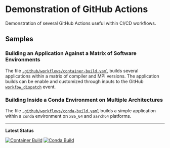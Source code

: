 # Demonstration of GitHub Actions

Demonstration of several GitHub Actions useful within CI/CD workflows.

## Samples

### Building an Application Against a Matrix of Software Environments

The file [`.github/workflows/container-build.yaml`](https://github.com/benkirk/demo_github_actions/blob/main/.github/workflows/container-build.yaml) 
builds several applications within a matrix of compiler and MPI versions. The application builds can be enable and customized through inputs to the GitHub 
[`workfow_dispatch`](https://docs.github.com/en/actions/writing-workflows/choosing-when-your-workflow-runs/triggering-a-workflow#defining-inputs-for-manually-triggered-workflows)
event.

### Building Inside a Conda Environment on Multiple Architectures

The file [`.github/workflows/conda-build.yaml`](https://github.com/benkirk/demo_github_actions/blob/main/.github/workflows/conda-build.yaml)
builds a simple application within a `conda` environment on `x86_64` and `aarch64` platforms.

---
**Latest Status**

[![Container Build](https://github.com/benkirk/demo_github_actions/actions/workflows/container-build.yaml/badge.svg)](https://github.com/benkirk/demo_github_actions/actions/workflows/container-build.yaml)
[![Conda Build](https://github.com/benkirk/demo_github_actions/actions/workflows/conda-build.yaml/badge.svg)](https://github.com/benkirk/demo_github_actions/actions/workflows/conda-build.yaml)

